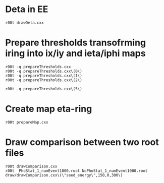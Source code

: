 Deta in EE
====

    r00t drawDeta.cxx

Prepare thresholds transofrming iring into ix/iy and ieta/iphi maps
====

    r00t -q prepareThresholds.cxx
    r00t -q prepareThresholds.cxx\(0\)
    r00t -q prepareThresholds.cxx\(1\)
    r00t -q prepareThresholds.cxx\(2\)

    r00t -q prepareThresholds.cxx\(5\)


Create map eta-ring
====

    r00t prepareMap.cxx

    
    
    
Draw comparison between two root files
====

    r00t drawComparison.cxx
    r00t  PhoStat_1_numEvent1000.root NoPhoStat_1_numEvent1000.root    draw/drawComparison.cxx\(\"seed_energy\",150,0,300\)
    
    
    
    